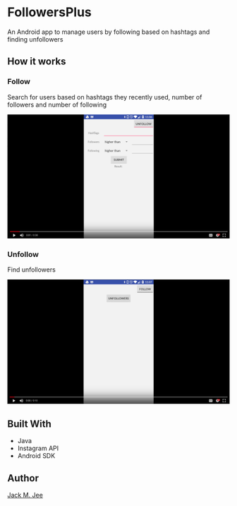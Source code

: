 # FollowersPlus
An Android app to manage users by following based on hashtags and finding unfollowers

## How it works

### Follow

Search for users based on hashtags they recently used, number of followers and number of following

[![Watch the video](https://github.com/m5ji/FollowersPlus/blob/master/Screenshots/Screen%20Shot%202017-12-30%20at%201.57.17%20PM.png)](https://drive.google.com/open?id=1uIw2_jLdNBLmLBa9-aa0Y626MuW2C0lQ)

### Unfollow

Find unfollowers

[![Watch the video](https://github.com/m5ji/FollowersPlus/blob/master/Screenshots/Screen%20Shot%202017-12-30%20at%201.56.09%20PM.png)](https://drive.google.com/open?id=1uGOa3_KWtbDr47UnVuLdeV-sarmIboUI)

## Built With

* Java
* Instagram API
* Android SDK

## Author

[Jack M. Jee](https://www.linkedin.com/in/mingujee)
